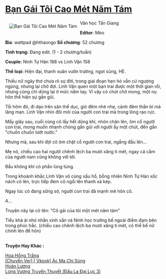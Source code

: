 <a href="https://utruyen.com/ban-gai-toi-cao-met-nam-tam/20603/" title="Bạn Gái Tôi Cao Mét Năm Tám"><h1>Bạn Gái Tôi Cao Mét Năm Tám</h1></a><div style="display:table"><img align="right" style="float: left; padding: 10px;" src="https://utruyen.com/images/story/200x260/ban-gai-toi-cao-met-nam-tam.jpg" alt="Bạn Gái Tôi Cao Mét Năm Tám">Văn học Tấn Giang<p></p><b>Editor</b>: Mèo<p></p><b>Bìa</b>: wattpad @hthaongo <b>Số chương</b>: 52 chương<p></p><b>Tình trạng:</b> Đang edit. (1 - 2 chương/tuần)<p></p><b>Couple:</b> Ninh Tự Hàn 188 vs Linh Vận 158<p></p><b>Thể loại:</b> Hiện đại, thanh xuân vườn trường, ngọt sủng, HE.<p></p>Thiếu nữ ngây thơ chưa rõ sự đời, trong giai đoạn hẹn hò vẫn cứ ngượng ngùng, nhưng lại chờ đợi. Linh Vận quen một bạn trai được một thời gian rồi, nhưng cũng chỉ dừng lại ở mức nắm tay. Vì vậy có chút chờ mong, một nụ hôn thể hiện sự gần gũi.<p></p>Tối hôm đó, đi dạo trên sân thể dục, gió đêm nhè nhẹ, cảnh đêm thần bí mà lãng mạn. Linh Vận nhìn đôi môi của người con trai mà trong lòng rạo rực.<p></p>Mấy giây sau, cuối cùng cô lấy hết dũng khí, nhón chân lên, ôm cổ người con trai, mong muốn nhanh chóng gần gũi với người ấy một chút, đến gần "chuồn chuồn lướt nước."<p></p>Nhưng mà, sau khi đợi cô ôm chặt cổ người con trai, ngẩng đầu lên...<p></p>Mẹ nó, chiều cao hai người chênh lệch ba mươi xăng ti mét, ngay cả cằm của người nam cũng không với tới.<p></p>Bầu không khí có phần lúng túng.<p></p>Trong khoảnh khắc Linh Vận vô cùng xấu hổ, bỗng nhiên Ninh Tự Hàn xốc nách cô lên, trực tiếp đem cô ngồi lên thanh xà kép.<p></p>Ngay lúc cô đang sững sờ, người con trai đã mạnh mẽ hôn cô.<p></p>A...<p></p>Truyện này lại có tên: "Cô gái của tôi một mét năm tám"<p></p>Tiểu khả ái nhỏ nhắn xinh xắn và Ninh học trưởng bề ngoài điềm đạm bên trong phúc hắc. (chiều cao chênh lệch ba mươi xăng ti mét, có thể bế nữ chính lên để hôn)</div><p><br><b>Truyện Hay Khác :</b></p><a href="https://utruyen.com/hoa-hong-trang/25273/" alt="Hoa Hồng Trắng">Hoa Hồng Trắng</a><br/><a href="https://github.com/quanluxury/dammy/tree/master/truyenhay/22167/" alt="[Chuyển Ver] [ Vkook] Ác Ma Chi Sủng">[Chuyển Ver] [ Vkook] Ác Ma Chi Sủng</a><br/><a href="https://github.com/quanluxury/ngontinh_sac/tree/master/truyenhay/24695/" alt="Hoàn Lương">Hoàn Lương</a><br/><a href="https://github.com/quanluxury/truyenhot/tree/master/truyenhay/17472/" alt="Long Vương Truyền Thuyết (Đấu La Đại Lục 3)">Long Vương Truyền Thuyết (Đấu La Đại Lục 3)</a><br/>